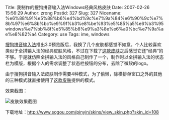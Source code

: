 Title: 我制作的搜狗拼音输入法Windows经典风格皮肤
Date: 2007-02-26 15:56:29
Author: zrong
Postid: 327
Slug: 327
Nicename: %e6%88%91%e5%88%b6%e4%bd%9c%e7%9a%84%e6%90%9c%e7%8b%97%e6%8b%bc%e9%9f%b3%e8%be%93%e5%85%a5%e6%b3%95windows%e7%bb%8f%e5%85%b8%e9%a3%8e%e6%a0%bc%e7%9a%ae%e8%82%a4
Category: use
Tags: ime, windows

[搜狗拼音输入法](http://www.sogou.com/pinyin)推出3.0预览版后，我换了几个皮肤都感觉不如意。个人比较喜欢类似于全拼输入法的经典皮肤风格，不过在下载了[这款皮肤](http://www.sogou.com/pinyin/skins/view_skin.php?skin_id=30)之后感觉它还“经典”的不够。于是就仿照全拼输入法的风格自己制作了一个，制作时以全拼输入法的状态栏为模版，根据个人的需求调整了状态栏按钮的分布，去除了微软的logo。

由于搜狗拼音输入法皮肤制作需要4种模式，为了偷懒，除横排单窗口之外的其他的三种模式就直接使用了[这款皮肤](http://www.sogou.com/pinyin/skins/view_skin.php?skin_id=30)提供的模式。

效果截图：  

![皮肤效果截图](http://www.sogou.com/pinyin/skins/uploadImage/20070226143241.jpeg)

下载地址：<http://www.sogou.com/pinyin/skins/view_skin.php?skin_id=108>

